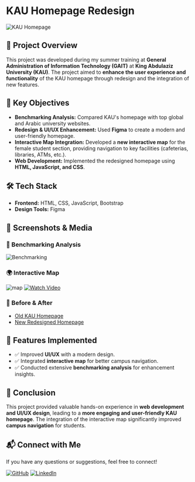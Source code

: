 # KAU Homepage Redesign

![KAU Homepage](KAU_Homepage_Project/header.png)

## 🚀 Project Overview
This project was developed during my summer training at **General Administration of Information Technology (GAIT)** at **King Abdulaziz University (KAU)**. The project aimed to **enhance the user experience and functionality** of the KAU homepage through redesign and the integration of new features.

## 🎯 Key Objectives
- **Benchmarking Analysis:** Compared KAU's homepage with top global and Arabic university websites.
- **Redesign & UI/UX Enhancement:** Used **Figma** to create a modern and user-friendly homepage.
- **Interactive Map Integration:** Developed a **new interactive map** for the female student section, providing navigation to key facilities (cafeterias, libraries, ATMs, etc.).
- **Web Development:** Implemented the redesigned homepage using **HTML, JavaScript, and CSS**.

## 🛠️ Tech Stack
- **Frontend:** HTML, CSS, JavaScript, Bootstrap
- **Design Tools:** Figma

## 📸 Screenshots & Media
### 📌 Benchmarking Analysis
![Benchmarking](KAU_Homepage_Project/Benchmarking.png)

### 🌍 Interactive Map
![map](KAU_Homepage_Project/Map.png)
[![Watch Video](https://drive.google.com/file/d/175P-GXr0gPVjKRgiLVjEiIWOtyBdBPJR/view?usp=sharing)](https://drive.google.com/file/d/175P-GXr0gPVjKRgiLVjEiIWOtyBdBPJR/view?usp=sharing)

### 🔄 Before & After
- [Old KAU Homepage](link-to-old-homepage)
- [New Redesigned Homepage](link-to-new-homepage)

## 📌 Features Implemented
- ✅ Improved **UI/UX** with a modern design.
- ✅ Integrated **interactive map** for better campus navigation.
- ✅ Conducted extensive **benchmarking analysis** for enhancement insights.

## 📜 Conclusion
This project provided valuable hands-on experience in **web development and UI/UX design**, leading to a **more engaging and user-friendly KAU homepage**. The integration of the interactive map significantly improved **campus navigation** for students.

## 📬 Connect with Me
If you have any questions or suggestions, feel free to connect!

[![GitHub](https://img.shields.io/badge/GitHub-Profile-blue?logo=github)](https://github.com/NuhaMakki)  [![LinkedIn](https://img.shields.io/badge/LinkedIn-Connect-blue?logo=linkedin)](https://www.linkedin.com/in/nuha-makki-a3b15a2b9/)

